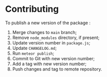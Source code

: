 # Contributing

To publish a new version of the package :

1. Merge changes to `main` branch;
2. Remove `node_modules` directory, if present;
3. Update version number in `package.js`;
4. Update `CHANGELOG.md`;
5. Run `meteor publish`;
6. Commit to Git with new version number;
7. Add a tag with new version number;
8. Push changes and tag to remote repository.
